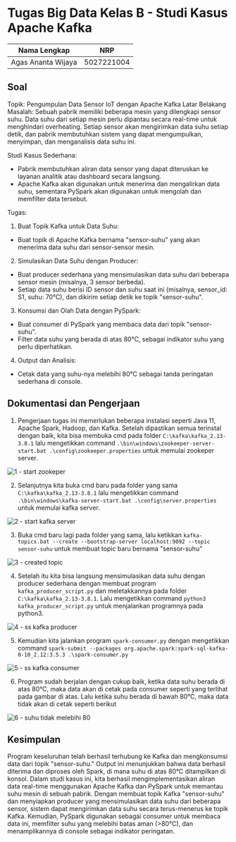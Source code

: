 # Tugas Big Data Kelas B - Studi Kasus Apache Kafka

| Nama Lengkap              | NRP           |
| :-----------------------: | :-----------: |
| Agas Ananta Wijaya        | 5027221004    |

## Soal
Topik: Pengumpulan Data Sensor IoT dengan Apache Kafka
Latar Belakang Masalah:
Sebuah pabrik memiliki beberapa mesin yang dilengkapi sensor suhu. Data suhu dari setiap mesin perlu dipantau secara real-time untuk menghindari overheating. Setiap sensor akan mengirimkan data suhu setiap detik, dan pabrik membutuhkan sistem yang dapat mengumpulkan, menyimpan, dan menganalisis data suhu ini.

Studi Kasus Sederhana:
- Pabrik membutuhkan aliran data sensor yang dapat diteruskan ke layanan analitik atau dashboard secara langsung.
- Apache Kafka akan digunakan untuk menerima dan mengalirkan data suhu, sementara PySpark akan digunakan untuk mengolah dan memfilter data tersebut.

Tugas:
1. Buat Topik Kafka untuk Data Suhu:
- Buat topik di Apache Kafka bernama "sensor-suhu" yang akan menerima data suhu dari sensor-sensor mesin.

2. Simulasikan Data Suhu dengan Producer:
- Buat producer sederhana yang mensimulasikan data suhu dari beberapa sensor mesin (misalnya, 3 sensor berbeda).
- Setiap data suhu berisi ID sensor dan suhu saat ini (misalnya, sensor_id: S1, suhu: 70°C), dan dikirim setiap detik ke topik "sensor-suhu".

3. Konsumsi dan Olah Data dengan PySpark:
- Buat consumer di PySpark yang membaca data dari topik "sensor-suhu".
- Filter data suhu yang berada di atas 80°C, sebagai indikator suhu yang perlu diperhatikan.

4. Output dan Analisis:
- Cetak data yang suhu-nya melebihi 80°C sebagai tanda peringatan sederhana di console.

## Dokumentasi dan Pengerjaan
1. Pengerjaan tugas ini memerlukan beberapa instalasi seperti Java 11, Apache Spark, Hadoop, dan Kafka. Setelah dipastikan semua terinstal dengan baik, kita bisa membuka cmd pada folder ```C:\kafka\kafka_2.13-3.8.1``` lalu mengetikkan command ```.\bin\windows\zookeeper-server-start.bat .\config\zookeeper.properties``` untuk memulai zookeper server.

![1 - start zookeper](https://github.com/user-attachments/assets/2bf280c1-58d0-4dc7-afa4-4d99b8f30eb5)

2. Selanjutnya kita buka cmd baru pada folder yang sama ```C:\kafka\kafka_2.13-3.8.1``` lalu mengetikkan command ```.\bin\windows\kafka-server-start.bat .\config\server.properties``` untuk memulai kafka server.

![2 - start kafka server](https://github.com/user-attachments/assets/ebe2811b-9cda-40df-b5e7-a6df2b7a9bd0)

3. Buka cmd baru lagi pada folder yang sama, lalu ketikkan  ```kafka-topics.bat --create --bootstrap-server localhost:9092 --topic sensor-suhu``` untuk membuat topic baru bernama "sensor-suhu"

![3 - created topic](https://github.com/user-attachments/assets/8de9dd86-9d7e-49fc-9d84-6bd8341c67fd)

4. Setelah itu kita bisa langsung mensimulasikan data suhu dengan producer sederhana dengan membuat program ```kafka_producer_script.py``` dan meletakkannya pada folder ```C:\kafka\kafka_2.13-3.8.1```. Lalu mengetikkan command ```python3 kafka_producer_script.py``` untuk menjalankan programnya pada python3.

![4 - ss kafka producer](https://github.com/user-attachments/assets/2f53fc9f-98ca-46a8-91e7-8cb7b2fbb6f3)

5. Kemudian kita jalankan program ```spark-consumer.py``` dengan mengetikkan command ```spark-submit --packages org.apache.spark:spark-sql-kafka-0-10_2.12:3.5.3 .\spark-consumer.py```

![5 - ss kafka consumer](https://github.com/user-attachments/assets/a0ebee8d-658c-4de3-94c6-a074d15d6a82)

6. Program sudah berjalan dengan cukup baik, ketika data suhu berada di atas 80°C, maka data akan di cetak pada consumer seperti yang terlihat pada gambar di atas. Lalu ketika suhu berada di bawah 80°C, maka data tidak akan di cetak seperti berikut

![6 - suhu tidak melebihi 80](https://github.com/user-attachments/assets/99101a5a-bca7-4f8c-b254-9139f6db5176)

## Kesimpulan
Program keseluruhan telah berhasil terhubung ke Kafka dan mengkonsumsi data dari topik "sensor-suhu." Output ini menunjukkan bahwa data berhasil diterima dan diproses oleh Spark, di mana suhu di atas 80°C ditampilkan di konsol. Dalam studi kasus ini, kita berhasil mengimplementasikan aliran data real-time menggunakan Apache Kafka dan PySpark untuk memantau suhu mesin di sebuah pabrik. Dengan membuat topik Kafka "sensor-suhu" dan menyiapkan producer yang mensimulasikan data suhu dari beberapa sensor, sistem dapat mengirimkan data suhu secara terus-menerus ke topik Kafka. Kemudian, PySpark digunakan sebagai consumer untuk membaca data ini, memfilter suhu yang melebihi batas aman (>80°C), dan menampilkannya di console sebagai indikator peringatan.

